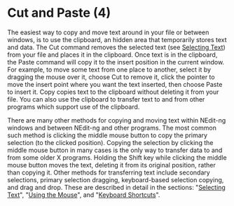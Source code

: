 # Cut and Paste (4)

The easiest way to copy and move text around in your file or between
windows, is to use the clipboard, an hidden area that temporarily
stores text and data. The Cut command removes the selected text (see
[Selecting Text](02.md)) from your file and places it in the
clipboard. Once text is in the clipboard, the Paste command will copy it
to the insert position in the current window. For example, to move some
text from one place to another, select it by dragging the mouse over it,
choose Cut to remove it, click the pointer to move the insert point
where you want the text inserted, then choose Paste to insert it. Copy
copies text to the clipboard without deleting it from your file. You can
also use the clipboard to transfer text to and from other programs
which support use of the clipboard.

There are many other methods for copying and moving text within NEdit-ng
windows and between NEdit-ng and other programs. The most common such
method is clicking the middle mouse button to copy the primary selection
(to the clicked position). Copying the selection by clicking the middle
mouse button in many cases is the only way to transfer data to and from
some older X programs. Holding the Shift key while clicking the middle
mouse button moves the text, deleting it from its original position,
rather than copying it. Other methods for transferring text include
secondary selections, primary selection dragging, keyboard-based
selection copying, and drag and drop. These are described in detail in
the sections: "[Selecting Text](02.md)", "[Using the Mouse](05.md)", and
"[Keyboard Shortcuts](06.md)".
